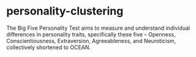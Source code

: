 # personality-clustering
The Big Five Personality Test aims to measure and understand individual differences in personality traits, specifically these five – Openness, Conscientiousness, Extraversion, Agreeableness, and Neuroticism, collectively shortened to OCEAN.
